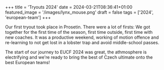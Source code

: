 +++
title = 'Tryouts 2024'
date = 2024-03-21T08:36:41+01:00
featured_image = '/images/lynx_mouse.png'
draft = false
tags = ['2024', 'european-team']
+++

Our first tryout took place in Prosetin. There were a lot of firsts: We got together for the first time of the season, first time outside, first time with new coaches. It was a productive weekend, working of motion offence and re-learning to not get lost in a lobster trap and avoid middle-school passes.

<!--more-->

The start of our journey to EUCF 2024 was great, the athmosphere is electrifying and we're ready to bring the best of Czech ultimate onto the best European teams!